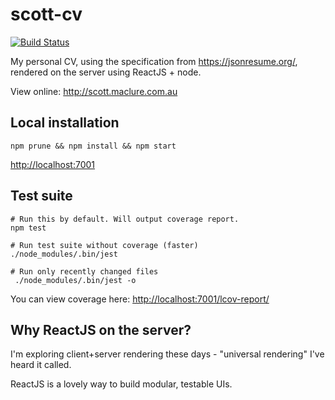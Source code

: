 # scott-cv

[![Build Status](https://travis-ci.org/ScottMaclure/scott-cv.svg?branch=master)](https://travis-ci.org/ScottMaclure/scott-cv)

My personal CV, using the specification from <https://jsonresume.org/>, rendered on the server using ReactJS + node.

View online: <http://scott.maclure.com.au>

## Local installation

```
npm prune && npm install && npm start
```

<http://localhost:7001>


## Test suite

```
# Run this by default. Will output coverage report.
npm test

# Run test suite without coverage (faster)
./node_modules/.bin/jest

# Run only recently changed files
 ./node_modules/.bin/jest -o
```

You can view coverage here: <http://localhost:7001/lcov-report/>

## Why ReactJS on the server?

I'm exploring client+server rendering these days - "universal rendering" I've heard it called.

ReactJS is a lovely way to build modular, testable UIs.
